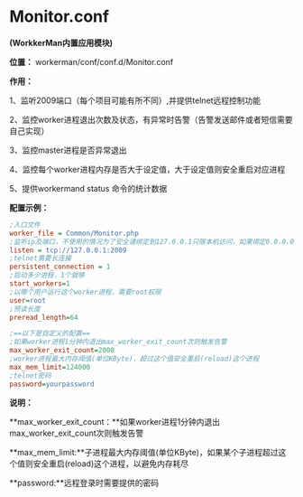 # Monitor.conf
**(WorkkerMan内置应用模块)**

**位置：**
workerman/conf/conf.d/Monitor.conf

**作用：**

1、监听2009端口（每个项目可能有所不同）,并提供telnet远程控制功能

2、监控worker进程退出次数及状态，有异常时告警（告警发送邮件或者短信需要自己实现）

3、监控master进程是否异常退出

4、监控每个worker进程内存是否大于设定值，大于设定值则安全重启对应进程

5、提供workermand status 命令的统计数据


**配置示例：**

```ini
;入口文件
worker_file = Common/Monitor.php
;监听ip及端口，不使用的情况为了安全请绑定到127.0.0.1只限本机访问，如果绑定0.0.0.0，则记得更改下面telnet密码配置
listen = tcp://127.0.0.1:2009
;telnet需要长连接
persistent_connection = 1
;启动多少进程，1个就够
start_workers=1
;以哪个用户运行这个worker进程，需要root权限
user=root
;预读长度
preread_length=64

;==以下是自定义的配置==
;如果worker进程1分钟内退出max_worker_exit_count次则触发告警
max_worker_exit_count=2000
;worker进程最大内存阈值(单位KByte)，超过这个值安全重启(reload)这个进程
max_mem_limit=124000
;telnet密码
password=yourpassword
```

**说明：**

**max_worker_exit_count：**如果worker进程1分钟内退出max_worker_exit_count次则触发告警

**max_mem_limit:**子进程最大内存阈值(单位KByte)，如果某个子进程超过这个值则安全重启(reload)这个进程，以避免内存耗尽

**password:**远程登录时需要提供的密码


